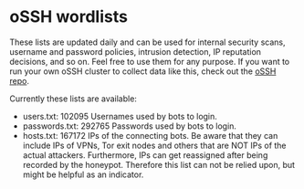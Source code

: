 # oSSH wordlists
These lists are updated daily and can be used for internal security scans, username and password policies, intrusion detection, IP reputation decisions, and so on. Feel free to use them for any purpose. If you want to run your own oSSH cluster to collect data like this, check out the [oSSH repo](https://github.com/toxyl/ossh).  

Currently these lists are available:  
- users.txt: 102095                                                                                                                                                                                                                                                                                                                                                                                                                                                                                                                                           Usernames used by bots to login. 
- passwords.txt: 292765                                                                                                                                                                                                                                                                                                                                                                                                                                                                                                                                           Passwords used by bots to login. 
- hosts.txt: 167172                                                                                                                                                                                                                                                                                                                                                                                                                                                                                                                                           IPs of the connecting bots. Be aware that they can include IPs of VPNs, Tor exit nodes and others that are NOT IPs of the actual attackers. Furthermore, IPs can get reassigned after being recorded by the honeypot. Therefore this list can not be relied upon, but might be helpful as an indicator.

